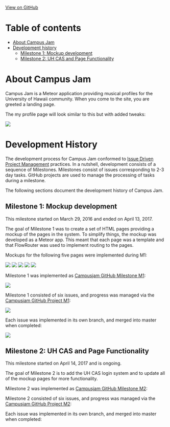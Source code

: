 
[View on GitHub](https://github.com/campusjam/campusjam)

# Table of contents

* [About Campus Jam](#about-campus-jam)
* [Development history](#development-history)
  * [Milestone 1: Mockup development](#milestone-1-mockup-development)
  * [Milestone 2: UH CAS and Page Functionality](#milestone-2-uh-cas-and-page-functionality)


# About Campus Jam

Campus Jam is a Meteor application providing musical profiles for the University of Hawaii community. When you come to the site, you are greeted a landing page.


The my profile page will look similar to this but with added tweaks:

![](images/my-profile-page.PNG)

# Development History

The development process for Campus Jam conformed to [Issue Driven Project Management](http://courses.ics.hawaii.edu/ics314f16/modules/project-management/) practices. In a nutshell, development consists of a sequence of Milestones. Milestones consist of issues corresponding to 2-3 day tasks. GitHub projects are used to manage the processing of tasks during a milestone.  

The following sections document the development history of Campus Jam.

## Milestone 1: Mockup development

This milestone started on March 29, 2016 and ended on April 13, 2017.

The goal of Milestone 1 was to create a set of HTML pages providing a mockup of the pages in the system. To simplify things, the mockup was developed as a Meteor app. This meant that each page was a template and that FlowRouter was used to implement routing to the pages.

Mockups for the following five pages were implemented during M1:

![](images/landing.PNG)
![](images/homepage.PNG)
![](images/profile.PNG)
![](images/events.PNG)
![](images/browse.PNG)

Milestone 1 was implemented as [Campusjam GitHub Milestone M1](https://github.com/campusjam/campusjam/milestone/1):

![](images/issue_1_done.PNG)

Milestone 1 consisted of six issues, and progress was managed via the [Campusjam GitHub Project M1](https://github.com/campusjam/campusjam/projects/1):

![](images/m1.PNG)

Each issue was implemented in its own branch, and merged into master when completed:

![](images/network_graph.PNG)

## Milestone 2: UH CAS and Page Functionality

This milestone started on April 14, 2017 and is ongoing.

The goal of Milestone 2 is to add the UH CAS login system and to update all of the mockup pages for more functionality.


Milestone 2 was implemented as [Campusjam GitHub Milestone M2](https://github.com/campusjam/campusjam/milestone/2):



Milestone 2 consisted of six issues, and progress was managed via the [Campusjam GitHub Project M2](https://github.com/campusjam/campusjam/projects/2):



Each issue was implemented in its own branch, and merged into master when completed:
